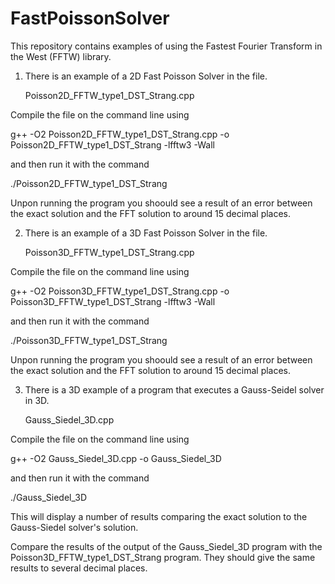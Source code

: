 # FastPoissonSolver
This repository contains examples of using the Fastest Fourier Transform in the West (FFTW) library. 

1) There is an example of a 2D Fast Poisson Solver in the file.

   Poisson2D_FFTW_type1_DST_Strang.cpp
   
Compile the file on the command line using

   g++ -O2 Poisson2D_FFTW_type1_DST_Strang.cpp -o Poisson2D_FFTW_type1_DST_Strang -lfftw3 -Wall

and then run it with the command

 ./Poisson2D_FFTW_type1_DST_Strang
 
 Unpon running the program you shoould see a result of an error between the exact solution and the FFT solution to around 15 decimal places.
 
2) There is an example of a 3D Fast Poisson Solver in the file.

   Poisson3D_FFTW_type1_DST_Strang.cpp
   
Compile the file on the command line using

   g++ -O2 Poisson3D_FFTW_type1_DST_Strang.cpp -o Poisson3D_FFTW_type1_DST_Strang -lfftw3 -Wall

and then run it with the command

 ./Poisson3D_FFTW_type1_DST_Strang
 
Unpon running the program you shoould see a result of an error between the exact solution and the FFT solution to around 15 decimal places.
   
3) There is a 3D example of a program that executes a Gauss-Seidel solver in 3D.

    Gauss_Siedel_3D.cpp

Compile the file on the command line using

   g++ -O2 Gauss_Siedel_3D.cpp -o Gauss_Siedel_3D
  
and then run it with the command

 ./Gauss_Siedel_3D
 
 This will display a number of results comparing the exact solution to the Gauss-Siedel solver's solution.
 
 Compare the results of the output of the Gauss_Siedel_3D program with the Poisson3D_FFTW_type1_DST_Strang program. They should give the same results to several decimal places.
 


